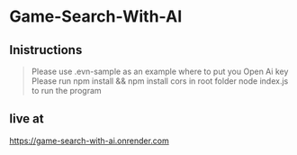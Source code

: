 # Game-Search-With-AI
## Inistructions
> Please use .evn-sample as an example where to put you Open Ai key
> Please run npm install && npm install cors in root folder
> node index.js to run the program
## live at
https://game-search-with-ai.onrender.com 
